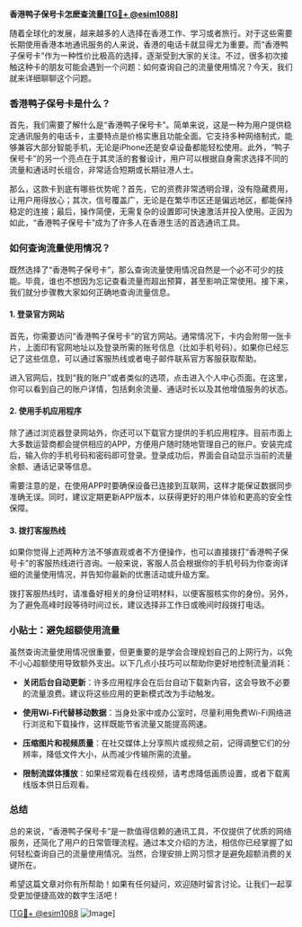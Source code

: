 **香港鸭子保号卡怎麽查流量[[TG💪+ @esim1088](https://t.me/s/esim1088)]**

随着全球化的发展，越来越多的人选择在香港工作、学习或者旅行。对于这些需要长期使用香港本地通讯服务的人来说，香港的电话卡就显得尤为重要。而“香港鸭子保号卡”作为一种性价比极高的选择，逐渐受到大家的关注。不过，很多初次接触这种卡的朋友可能会遇到一个问题：如何查询自己的流量使用情况？今天，我们就来详细聊聊这个问题。

### 香港鸭子保号卡是什么？

首先，我们需要了解什么是“香港鸭子保号卡”。简单来说，这是一种为用户提供稳定通讯服务的电话卡，主要特点是价格实惠且功能全面。它支持多种网络制式，能够兼容大部分智能手机，无论是iPhone还是安卓设备都能轻松使用。此外，“鸭子保号卡”的另一个亮点在于其灵活的套餐设计，用户可以根据自身需求选择不同的流量和通话时长组合，非常适合短期或长期驻港人士。

那么，这款卡到底有哪些优势呢？首先，它的资费非常透明合理，没有隐藏费用，让用户用得放心；其次，信号覆盖广，无论是在繁华市区还是偏远地区，都能保持稳定的连接；最后，操作简便，无需复杂的设置即可快速激活并投入使用。正因为如此，“香港鸭子保号卡”成为了许多人在香港生活的首选通讯工具。

### 如何查询流量使用情况？

既然选择了“香港鸭子保号卡”，那么查询流量使用情况自然是一个必不可少的技能。毕竟，谁也不想因为忘记查看流量而超出预算，甚至影响正常使用。接下来，我们就分步骤教大家如何正确地查询流量信息。

#### 1. 登录官方网站

首先，你需要访问“香港鸭子保号卡”的官方网站。通常情况下，卡内会附带一张卡片，上面印有官网地址以及登录所需的账号信息（比如手机号码）。如果你已经忘记了这些信息，可以通过客服热线或者电子邮件联系官方客服获取帮助。

进入官网后，找到“我的账户”或者类似的选项，点击进入个人中心页面。在这里，你可以看到自己的账户详情，包括剩余流量、通话时长以及其他增值服务的状态。

#### 2. 使用手机应用程序

除了通过浏览器登录网站外，你还可以下载官方提供的手机应用程序。目前市面上大多数运营商都会提供相应的APP，方便用户随时随地管理自己的账户。安装完成后，输入你的手机号码和密码即可登录。登录成功后，界面会自动显示当前的流量余额、通话记录等信息。

需要注意的是，在使用APP时要确保设备已连接到互联网，这样才能保证数据同步准确无误。同时，建议定期更新APP版本，以获得更好的用户体验和更高的安全性保障。

#### 3. 拨打客服热线

如果你觉得上述两种方法不够直观或者不方便操作，也可以直接拨打“香港鸭子保号卡”的客服热线进行咨询。一般来说，客服人员会根据你的手机号码为你查询详细的流量使用情况，并告知你最新的优惠活动或升级方案。

拨打客服热线时，请准备好相关的身份证明材料，以便客服核实你的身份。另外，为了避免高峰时段等待时间过长，建议选择非工作日或晚间时段拨打电话。

### 小贴士：避免超额使用流量

虽然查询流量使用情况很重要，但更重要的是学会合理规划自己的上网行为，以免不小心超额使用导致额外支出。以下几点小技巧可以帮助你更好地控制流量消耗：

- **关闭后台自动更新**：许多应用程序会在后台自动下载新内容，这会导致不必要的流量浪费。建议将这些应用的更新模式改为手动触发。
  
- **使用Wi-Fi代替移动数据**：当身处家中或办公室时，尽量利用免费Wi-Fi网络进行浏览和下载操作，这样既能节省流量又能提高网速。

- **压缩图片和视频质量**：在社交媒体上分享照片或视频之前，记得调整它们的分辨率，降低文件大小，从而减少传输所需的流量。

- **限制流媒体播放**：如果经常观看在线视频，请考虑降低画质设置，或者下载离线版本供日后观看。

### 总结

总的来说，“香港鸭子保号卡”是一款值得信赖的通讯工具，不仅提供了优质的网络服务，还简化了用户的日常管理流程。通过本文介绍的方法，相信你已经掌握了如何轻松查询自己的流量使用情况。当然，合理安排上网习惯才是避免超额消费的关键所在。

希望这篇文章对你有所帮助！如果有任何疑问，欢迎随时留言讨论。让我们一起享受更加便捷高效的数字生活吧！

[[TG💪+ @esim1088](https://t.me/s/esim1088) ![Image](https://i.postimg.cc/4NQfJmqS/Snipaste-2025-05-13-00-14-12.png)]